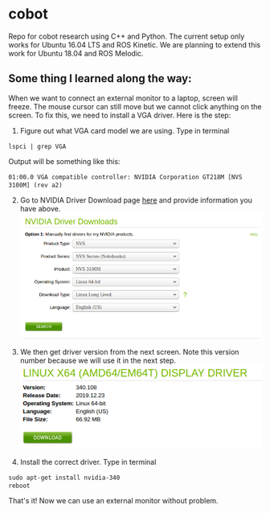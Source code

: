 # cobot
Repo for cobot research using C++ and Python. The current setup only works for Ubuntu 16.04 LTS and ROS Kinetic. 
We are planning to extend this work for Ubuntu 18.04 and ROS Melodic.

## Some thing I learned along the way:
When we want to connect an external monitor to a laptop, screen will freeze. The mouse cursor can still move but we 
cannot click anything on the screen. To fix this, we need to install a VGA driver. Here is the step:
1. Figure out what VGA card model we are using. Type in terminal
 ```
 lspci | grep VGA
 ```
   Output will be something like this:
 
 ```
 01:00.0 VGA compatible controller: NVIDIA Corporation GT218M [NVS 3100M] (rev a2)
 ```
 2. Go to NVIDIA Driver Download page [here](https://www.nvidia.com/Download/index.aspx) and provide information you 
 have above.
 ![NVIDIA SCREENSHOT1](assets/nvidia_screenshot1.png?raw=true "NVIDIA SCREENSHOT1")
 
 3. We then get driver version from the next screen. Note this version number because we will use it in the next step.
 ![NVIDIA SCREENSHOT2](assets/nvidia_screenshot2.png?raw=true "NVIDIA SCREENSHOT2")
 
 4. Install the correct driver. Type in terminal
 ```
 sudo apt-get install nvidia-340
 reboot
 ```
 That's it! Now we can use an external monitor without problem.
